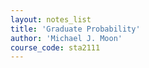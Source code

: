 ```yaml
---
layout: notes_list
title: 'Graduate Probability'
author: 'Michael J. Moon'
course_code: sta2111
---
```

